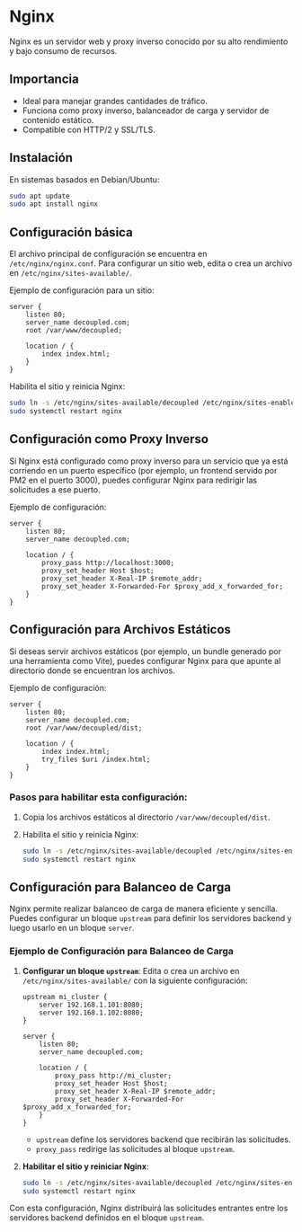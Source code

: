 # Nginx

Nginx es un servidor web y proxy inverso conocido por su alto rendimiento y bajo consumo de recursos.

## Importancia

- Ideal para manejar grandes cantidades de tráfico.
- Funciona como proxy inverso, balanceador de carga y servidor de contenido estático.
- Compatible con HTTP/2 y SSL/TLS.

## Instalación

En sistemas basados en Debian/Ubuntu:

```bash
sudo apt update
sudo apt install nginx
```

## Configuración básica

El archivo principal de configuración se encuentra en `/etc/nginx/nginx.conf`. Para configurar un sitio web, edita o crea un archivo en `/etc/nginx/sites-available/`.

Ejemplo de configuración para un sitio:

```nginx
server {
    listen 80;
    server_name decoupled.com;
    root /var/www/decoupled;

    location / {
        index index.html;
    }
}
```

Habilita el sitio y reinicia Nginx:

```bash
sudo ln -s /etc/nginx/sites-available/decoupled /etc/nginx/sites-enabled/
sudo systemctl restart nginx
```

## Configuración como Proxy Inverso

Si Nginx está configurado como proxy inverso para un servicio que ya está corriendo en un puerto específico (por ejemplo, un frontend servido por PM2 en el puerto 3000), puedes configurar Nginx para redirigir las solicitudes a ese puerto.

Ejemplo de configuración:

```nginx
server {
    listen 80;
    server_name decoupled.com;

    location / {
        proxy_pass http://localhost:3000;
        proxy_set_header Host $host;
        proxy_set_header X-Real-IP $remote_addr;
        proxy_set_header X-Forwarded-For $proxy_add_x_forwarded_for;
    }
}
```

## Configuración para Archivos Estáticos

Si deseas servir archivos estáticos (por ejemplo, un bundle generado por una herramienta como Vite), puedes configurar Nginx para que apunte al directorio donde se encuentran los archivos.

Ejemplo de configuración:

```nginx
server {
    listen 80;
    server_name decoupled.com;
    root /var/www/decoupled/dist;

    location / {
        index index.html;
        try_files $uri /index.html;
    }
}
```

### Pasos para habilitar esta configuración:

1. Copia los archivos estáticos al directorio `/var/www/decoupled/dist`.

2. Habilita el sitio y reinicia Nginx:

   ```bash
   sudo ln -s /etc/nginx/sites-available/decoupled /etc/nginx/sites-enabled/
   sudo systemctl restart nginx
   ```

## Configuración para Balanceo de Carga

Nginx permite realizar balanceo de carga de manera eficiente y sencilla. Puedes configurar un bloque `upstream` para definir los servidores backend y luego usarlo en un bloque `server`.

### Ejemplo de Configuración para Balanceo de Carga

1. **Configurar un bloque `upstream`**:
   Edita o crea un archivo en `/etc/nginx/sites-available/` con la siguiente configuración:

   ```nginx
   upstream mi_cluster {
       server 192.168.1.101:8080;
       server 192.168.1.102:8080;
   }

   server {
       listen 80;
       server_name decoupled.com;

       location / {
           proxy_pass http://mi_cluster;
           proxy_set_header Host $host;
           proxy_set_header X-Real-IP $remote_addr;
           proxy_set_header X-Forwarded-For $proxy_add_x_forwarded_for;
       }
   }
   ```

   - `upstream` define los servidores backend que recibirán las solicitudes.
   - `proxy_pass` redirige las solicitudes al bloque `upstream`.

2. **Habilitar el sitio y reiniciar Nginx**:
   ```bash
   sudo ln -s /etc/nginx/sites-available/decoupled /etc/nginx/sites-enabled/
   sudo systemctl restart nginx
   ```

Con esta configuración, Nginx distribuirá las solicitudes entrantes entre los servidores backend definidos en el bloque `upstream`.
